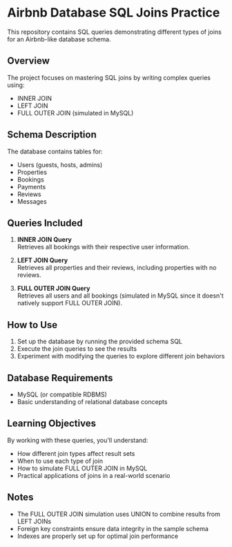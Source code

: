 # Airbnb Database SQL Joins Practice

This repository contains SQL queries demonstrating different types of joins for an Airbnb-like database schema.

## Overview

The project focuses on mastering SQL joins by writing complex queries using:
- INNER JOIN
- LEFT JOIN
- FULL OUTER JOIN (simulated in MySQL)

## Schema Description

The database contains tables for:
- Users (guests, hosts, admins)
- Properties
- Bookings
- Payments
- Reviews
- Messages

## Queries Included

1. **INNER JOIN Query**  
   Retrieves all bookings with their respective user information.

2. **LEFT JOIN Query**  
   Retrieves all properties and their reviews, including properties with no reviews.

3. **FULL OUTER JOIN Query**  
   Retrieves all users and all bookings (simulated in MySQL since it doesn't natively support FULL OUTER JOIN).

## How to Use

1. Set up the database by running the provided schema SQL
2. Execute the join queries to see the results
3. Experiment with modifying the queries to explore different join behaviors

## Database Requirements

- MySQL (or compatible RDBMS)
- Basic understanding of relational database concepts

## Learning Objectives

By working with these queries, you'll understand:
- How different join types affect result sets
- When to use each type of join
- How to simulate FULL OUTER JOIN in MySQL
- Practical applications of joins in a real-world scenario

## Notes

- The FULL OUTER JOIN simulation uses UNION to combine results from LEFT JOINs
- Foreign key constraints ensure data integrity in the sample schema
- Indexes are properly set up for optimal join performance